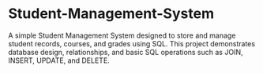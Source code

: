 # Student-Management-System
A simple Student Management System designed to store and manage student records, courses, and grades using SQL. This project demonstrates database design, relationships, and basic SQL operations such as JOIN, INSERT, UPDATE, and DELETE.

